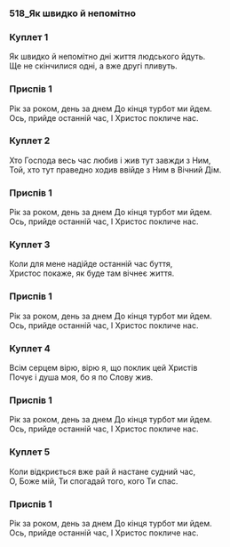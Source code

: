### 518_Як швидко й непомітно
### Куплет 1
Як швидко й непомітно дні життя людського йдуть. <br/>Ще не скінчилися одні, а вже другі пливуть.
### Приспів 1
Рік за роком, день за днем До кінця турбот ми йдем. <br/>Ось, прийде останній час, І Христос покличе нас.
### Куплет 2
Хто Господа весь час любив і жив тут завжди з Ним, <br/>Той, хто тут праведно ходив ввійде з Ним в Вічний Дім.
### Приспів 1
Рік за роком, день за днем До кінця турбот ми йдем. <br/>Ось, прийде останній час, І Христос покличе нас.
### Куплет 3
Коли для мене надійде останній час буття, <br/>Христос покаже, як буде там вічнеє життя.
### Приспів 1
Рік за роком, день за днем До кінця турбот ми йдем. <br/>Ось, прийде останній час, І Христос покличе нас.
### Куплет 4
Всім серцем вірю, вірю я, що поклик цей Христів <br/>Почує і душа моя, бо я по Слову жив.
### Приспів 1
Рік за роком, день за днем До кінця турбот ми йдем. <br/>Ось, прийде останній час, І Христос покличе нас.
### Куплет 5
Коли відкриється вже рай й настане судний час, <br/>О, Боже мій, Ти спогадай того, кого Ти спас.
### Приспів 1
Рік за роком, день за днем До кінця турбот ми йдем. <br/>Ось, прийде останній час, І Христос покличе нас.
